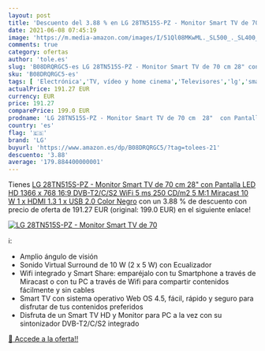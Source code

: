 ```yaml
---
layout: post
title: 'Descuento del 3.88 % en LG 28TN515S-PZ - Monitor Smart TV de 70 '
date: 2021-06-08 07:45:19
image: 'https://m.media-amazon.com/images/I/51Ql08MKwML._SL500_._SL400_.jpg'
comments: true
category: ofertas
author: 'tole.es'
slug: 'B08DRQRGC5-es LG 28TN515S-PZ - Monitor Smart TV de 70 cm 28" con...'
sku: 'B08DRQRGC5-es'
tags: [ 'Electrónica','TV, vídeo y home cinema','Televisores','lg','smart','tv', ]
actualPrice: 191.27 EUR
currency: EUR
price: 191.27
comparePrice: 199.0 EUR
prodname: 'LG 28TN515S-PZ - Monitor Smart TV de 70 cm  28"  con Pantalla LED HD  1366 x 768  16:9  DVB-T2/C/S2  WiFi  5 ms  250 CD/m2  5 M:1  Miracast  10 W  1 x HDMI 1.3  1 x USB 2.0   Color Negro'
country: 'es'
flag: '🇪🇸'
brand: 'LG'
buyurl: 'https://www.amazon.es/dp/B08DRQRGC5/?tag=tolees-21'
descuento: '3.88'
average: '179.884400000001'
---
```


Tienes [LG 28TN515S-PZ - Monitor Smart TV de 70 cm  28"  con Pantalla LED HD  1366 x 768  16:9  DVB-T2/C/S2  WiFi  5 ms  250 CD/m2  5 M:1  Miracast  10 W  1 x HDMI 1.3  1 x USB 2.0   Color Negro](https://www.amazon.es/dp/B08DRQRGC5/?tag=tolees-21) con un 3.88 % de descuento con precio de oferta de 191.27 EUR (original: 199.0 EUR) en el siguiente enlace!

[![LG 28TN515S-PZ - Monitor Smart TV de 70 ](https://m.media-amazon.com/images/I/51Ql08MKwML._SL500_._SL400_.jpg)](https://www.amazon.es/dp/B08DRQRGC5/?tag=tolees-21)

ℹ️:

- Amplio ángulo de visión
- Sonido Virtual Surround de 10 W (2 x 5 W) con Ecualizador
- Wifi integrado y Smart Share: emparéjalo con tu Smartphone a través de Miracast o con tu PC a través de Wifi para compartir contenidos fácilmente y sin cables
- Smart TV con sistema operativo Web OS 4.5, fácil, rápido y seguro para disfrutar de tus contenidos preferidos
- Disfruta de un Smart TV HD y Monitor para PC a la vez con su sintonizador DVB-T2/C/S2 integrado

[🛒 Accede a la oferta!!](https://www.amazon.es/dp/B08DRQRGC5/?tag=tolees-21)
